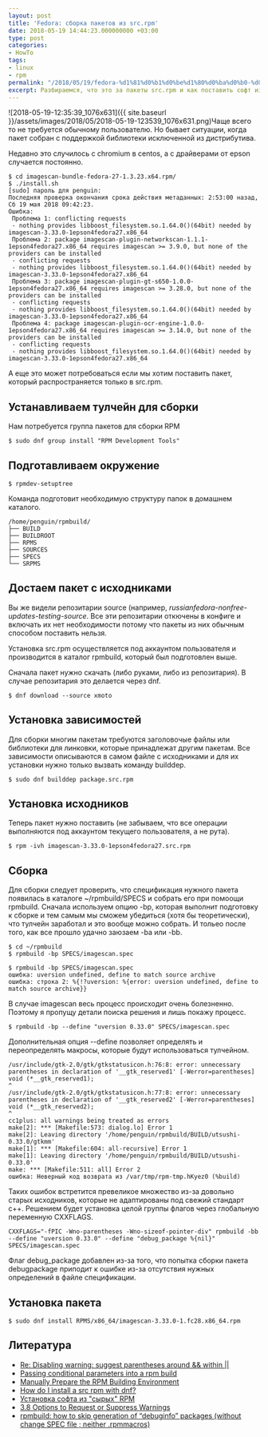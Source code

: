 ```yaml
---
layout: post
title: 'Fedora: сборка пакетов из src.rpm'
date: 2018-05-19 14:44:23.000000000 +03:00
type: post
categories:
- HowTo
tags:
- linux
- rpm
permalink: "/2018/05/19/fedora-%d1%81%d0%b1%d0%be%d1%80%d0%ba%d0%b0-%d0%bf%d0%b0%d0%ba%d0%b5%d1%82%d0%be%d0%b2-%d0%b8%d0%b7-src-rpm/"
excerpt: Разбираемся, что это за пакеты src.rpm и как поставить софт из исходников.
---
```

![2018-05-19-12:35:39_1076x631]({{ site.baseurl }}/assets/images/2018/05/2018-05-19-123539_1076x631.png)Чаще всего то не требуется обычному пользователю. Но бывает ситуации, когда пакет собран с поддержкой библиотеки исключенной из дистрибутива.

Недавно это случилось с chromium в centos, а с драйверами от epson случается постоянно.

```shell
$ cd imagescan-bundle-fedora-27-1.3.23.x64.rpm/  
$ ./install.sh  
[sudo] пароль для penguin:  
Последняя проверка окончания срока действия метаданных: 2:53:00 назад, Сб 19 мая 2018 09:42:23.  
Ошибка:  
 Проблема 1: conflicting requests  
 - nothing provides libboost_filesystem.so.1.64.0()(64bit) needed by imagescan-3.33.0-1epson4fedora27.x86_64  
 Проблема 2: package imagescan-plugin-networkscan-1.1.1-1epson4fedora27.x86_64 requires imagescan >= 3.9.0, but none of the providers can be installed  
 - conflicting requests  
 - nothing provides libboost_filesystem.so.1.64.0()(64bit) needed by imagescan-3.33.0-1epson4fedora27.x86_64  
 Проблема 3: package imagescan-plugin-gt-s650-1.0.0-1epson4fedora27.x86_64 requires imagescan >= 3.28.0, but none of the providers can be installed  
 - conflicting requests  
 - nothing provides libboost_filesystem.so.1.64.0()(64bit) needed by imagescan-3.33.0-1epson4fedora27.x86_64  
 Проблема 4: package imagescan-plugin-ocr-engine-1.0.0-1epson4fedora27.x86_64 requires imagescan >= 3.14.0, but none of the providers can be installed  
 - conflicting requests  
 - nothing provides libboost_filesystem.so.1.64.0()(64bit) needed by imagescan-3.33.0-1epson4fedora27.x86_64
```

А еще это может потребоваться если мы хотим поставить пакет, который распространяется только в src.rpm.

<!--more-->

## Устанавливаем тулчейн для сборки

Нам потребуется группа пакетов для сборки RPM

```shell
$ sudo dnf group install "RPM Development Tools"
```

## Подготавливаем окружение

```shell
$ rpmdev-setuptree
```

Команда подготовит необходимую структуру папок в домашнем каталого.

```
/home/penguin/rpmbuild/  
├── BUILD  
├── BUILDROOT  
├── RPMS  
├── SOURCES  
├── SPECS  
└── SRPMS
```

## Достаем пакет с исходниками

Вы же видели репозитарии source (например, _russianfedora-nonfree-updates-testing-source_. Все эти репозитарии откючены в конфиге и включать их нет необходимости потому что пакеты из них обычным способом поставить нельзя.

Установка src.rpm осуществляется под аккаунтом пользователя и производится в каталог rpmbuild, который был подготовлен выше.

Сначала пакет нужно скачать (либо руками, либо из репозитария). В случае репозитария это делается через dnf.

```shell
$ dnf download --source xmoto
```

## Установка зависимостей

Для сборки многим пакетам требуются заголовочые файлы или библиотеки для линковки, которые принадлежат другим пакетам. Все зависимости описываются в самом файле с исходниками и для их установки нужно только вызвать команду builddep.

```shell
$ sudo dnf builddep package.src.rpm
```

## Установка исходников

Теперь пакет нужно поставить (не забываем, что все операции выполняются под аккаунтом текущего пользователя, а не рута).

```shell
$ rpm -ivh imagescan-3.33.0-1epson4fedora27.src.rpm
```

## Сборка

Для сборки следует проверить, что спецификация нужного  пакета появилась в каталоге ~/rpmbuild/SPECS и собрать его при помоощи rpmbuild. Сначала используем опцию -bp, которая выполнит подготовку к сборке и тем самым мы сможем убедиться (хотя бы теоретически), что тулчейн заработал и это вообще можно собрать. И тольео после того, как все прошло удачно заюзаем -ba или -bb.

```shell
$ cd ~/rpmbuild  
$ rpmbuild -bp SPECS/imagescan.spec
```

```shell
$ rpmbuild -bp SPECS/imagescan.spec  
ошибка: uversion undefined, define to match source archive  
ошибка: строка 2: %{!?uversion: %{error: uversion undefined, define to match source archive}}
```

В случае imagescan весь процесс происходит очень болезненно. Поэтому я пропущу детали поиска решения и лишь покажу процесс.

```shell
$ rpmbuild -bp --define "uversion 0.33.0" SPECS/imagescan.spec
```

Дополнительная опция --define позволяет определять и переопределять макросы, которые будут использоваться тулчейном.

```
/usr/include/gtk-2.0/gtk/gtkstatusicon.h:76:8: error: unnecessary parentheses in declaration of '__gtk_reserved1' [-Werror=parentheses]  
void (*__gtk_reserved1);  
^  
/usr/include/gtk-2.0/gtk/gtkstatusicon.h:77:8: error: unnecessary parentheses in declaration of '__gtk_reserved2' [-Werror=parentheses]  
void (*__gtk_reserved2);  
^  
cc1plus: all warnings being treated as errors  
make[2]: *** [Makefile:573: dialog.lo] Error 1  
make[2]: Leaving directory '/home/penguin/rpmbuild/BUILD/utsushi-0.33.0/gtkmm'  
make[1]: *** [Makefile:604: all-recursive] Error 1  
make[1]: Leaving directory '/home/penguin/rpmbuild/BUILD/utsushi-0.33.0'  
make: *** [Makefile:511: all] Error 2  
ошибка: Неверный код возврата из /var/tmp/rpm-tmp.hKyez0 (%build)
```

Таких ошибок встретится превеликое множество из-за довольно старых исходников, которые не адаптированы под свежий стандарт c++. Решением будет установка целой группы флагов через глобальную переменную CXXFLAGS.

```shell
CXXFLAGS="-fPIC -Wno-parentheses -Wno-sizeof-pointer-div" rpmbuild -bb --define "uversion 0.33.0" --define "debug_package %{nil}" SPECS/imagescan.spec
```

Флаг debug_package добавлен из-за того, что попытка сборки пакета debugpackage приподит к ошибке из-за отсутствия нужных определений в файле спецификации.

## Установка пакета

```shell
$ sudo dnf install RPMS/x86_64/imagescan-3.33.0-1.fc28.x86_64.rpm
```

## Литература

- [Re: Disabling warning: suggest parentheses around && within ||](https://gcc.gnu.org/ml/gcc-help/2009-05/msg00118.html)
- [Passing conditional parameters into a rpm build](http://ftp.rpm.org/api/4.4.2.2/conditionalbuilds.html)
- [Manually Prepare the RPM Building Environment](https://www.g-loaded.eu/2009/04/24/manually-prepare-the-rpm-building-environment/)
- [How do I install a src rpm with dnf?](https://ask.fedoraproject.org/en/question/87205/how-do-i-install-a-src-rpm-with-dnf/)
- [Установка софта из "сырых" RPM](http://knoppix.ru/adv090703.shtml)
- [3.8 Options to Request or Suppress Warnings](https://gcc.gnu.org/onlinedocs/gcc-4.8.2/gcc/Warning-Options.html)
- [rpmbuild: how to skip generation of “debuginfo” packages (without change SPEC file ; neither .rpmmacros)](https://stackoverflow.com/questions/36983051/rpmbuild-how-to-skip-generation-of-debuginfo-packages-without-change-spec-fi)

 

